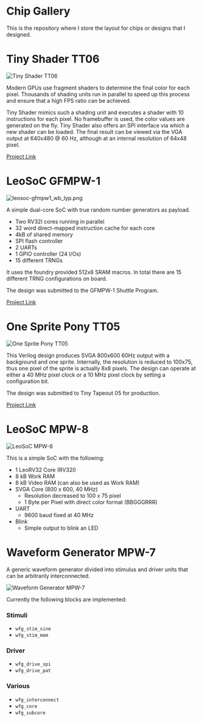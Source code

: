 # Chip Gallery

This is the repository where I store the layout for chips or designs that I designed.

# Tiny Shader TT06

![Tiny Shader TT06](tt06_tiny-shader/tt06_tiny-shader_wb.png)

Modern GPUs use fragment shaders to determine the final color for each pixel. Thousands of shading units run in parallel to speed up this process and ensure that a high FPS ratio can be achieved.

Tiny Shader mimics such a shading unit and executes a shader with 10 instructions for each pixel. No framebuffer is used, the color values are generated on the fly. Tiny Shader also offers an SPI interface via which a new shader can be loaded. The final result can be viewed via the VGA output at 640x480 @ 60 Hz, although at an internal resolution of 64x48 pixel.

[Project Link](https://github.com/mole99/tt06-tiny-shader)

# LeoSoC GFMPW-1

![leosoc-gfmpw1_wb_lyp.png](gfmpw1_leosoc/leosoc-gfmpw1_wb_lyp.png)

A simple dual-core SoC with true random number generators as payload.

- Two RV32I cores running in parallel
- 32 word direct-mapped instruction cache for each core
- 4kB of shared memory
- SPI flash controller
- 2 UARTs
- 1 GPIO controller (24 I/Os)
- 15 different TRNGs

It uses the foundry provided 512x8 SRAM macros. In total there are 15 different TRNG configurations on board.

The design was submitted to the GFMPW-1 Shuttle Program.

[Project Link](https://github.com/mole99/leosoc-gfmpw-1)

# One Sprite Pony TT05

![One Sprite Pony TT05](tt05_one-sprite-pony/one-sprite-pony_tt05_wb_lyp.png)

This Verilog design produces SVGA 800x600 60Hz output with a background and one sprite. Internally, the resolution is reduced to 100x75, thus one pixel of the sprite is actually 8x8 pixels. The design can operate at either a 40 MHz pixel clock or a 10 MHz pixel clock by setting a configuration bit.

The design was submitted to Tiny Tapeout 05 for production.

[Project Link](https://github.com/mole99/tt05-one-sprite-pony)

# LeoSoC MPW-8

![LeoSoC MPW-8](mpw8_leosoc/leosoc_mpw8_wb.png)

This is a simple SoC with the following:

- 1 LeoRV32 Core (RV32I)
- 8 kB Work RAM
- 8 kB Video RAM (can also be used as Work RAM)
- SVGA Core (800 x 600, 40 MHz)
	- Resolution decreased to 100 x 75 pixel
	- 1 Byte per Pixel with direct color format (BBGGGRRR)
- UART
	- 9600 baud fixed at 40 MHz
- Blink
	- Simple output to blink an LED

# Waveform Generator MPW-7

A generic waveform generator divided into stimulus and driver units that can be arbitrarily interconnected.

![Waveform Generator MPW-7](mpw7_waveform_generator/waveform_generator_mpw7_wb_lyp.png)

Currently the following blocks are implemented:

### Stimuli

- `wfg_stim_sine`
- `wfg_stim_mem`

### Driver

- `wfg_drive_spi`
- `wfg_drive_pat`

### Various

- `wfg_interconnect`
- `wfg_core`
- `wfg_subcore`
